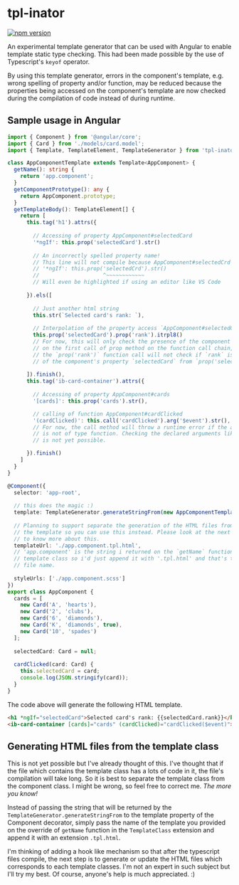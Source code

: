 # tpl-inator
[![npm version](https://badge.fury.io/js/tpl-inator.svg)](https://badge.fury.io/js/tpl-inator)

An experimental template generator that can be used with Angular to enable template static type checking. This had been made possible by the use of Typescript's `keyof` operator. 

By using this template generator, errors in the component's template, e.g. wrong spelling of property and/or function, may be reduced because the properties being accessed on the component's template are now checked during the compilation of code instead of during runtime.

## Sample usage in Angular

```typescript
import { Component } from '@angular/core';
import { Card } from './models/card.model';
import { Template, TemplateElement, TemplateGenerator } from 'tpl-inator';

class AppComponentTemplate extends Template<AppComponent> {
  getName(): string {
    return 'app.component';
  }
  getComponentPrototype(): any {
    return AppComponent.prototype;
  }
  getTemplateBody(): TemplateElement[] {
    return [
      this.tag('h1').attrs({
        
        // Accessing of property AppComponent#selectedCard
        '*ngIf': this.prop('selectedCard').str()
      
        // An incorrectly spelled property name!
        // This line will not compile because AppComponent#selectedCrd does not exist.
        // '*ngIf': this.prop('selectedCrd').str()
        //                    ^~~~~~~~~~~~~
        // Will even be highlighted if using an editor like VS Code
        
      }).els([
        
        // Just another html string
        this.str(`Selected card's rank: `),
        
        // Interpolation of the property access `AppComponent#selectedCard#rank`
        this.prop('selectedCard').prop('rank').itrpl8()
        // For now, this will only check the presence of the component's property
        // on the first call of prop method on the function call chain, i.e.
        // the `prop('rank')` function call will not check if `rank` is really a property
        // of the component's property `selectedCard` from `prop('selectedCard')`.
        
      ]).finish(),
      this.tag('ib-card-container').attrs({
      
        // Accessing of property AppComponent#cards
        '[cards]': this.prop('cards').str(), 

        // calling of function AppComponent#cardClicked
        '(cardClicked)': this.call('cardClicked').arg('$event').str(),
        // For now, the call method will throw a runtime error if the argument
        // is not of type function. Checking the declared arguments like `$event`
        // is not yet possible.

      }).finish()
    ]
  }
}

@Component({
  selector: 'app-root',
  
  // this does the magic :)
  template: TemplateGenerator.generateStringFrom(new AppComponentTemplate()),
  
  // Planning to support separate the generation of the HTML files from
  // the template so you can use this instead. Please look at the next section
  // to know more about this.
  templateUrl: './app.component.tpl.html',
  // 'app.component' is the string i returned on the `getName` function on the
  // template class so i'd just append it with '.tpl.html' and that's the template's
  // file name.
  
  styleUrls: ['./app.component.scss']
})
export class AppComponent {
  cards = [
    new Card('A', 'hearts'),
    new Card('2', 'clubs'),
    new Card('6', 'diamonds'),
    new Card('K', 'diamonds', true),
    new Card('10', 'spades')
  ];
  
  selectedCard: Card = null;
  
  cardClicked(card: Card) {
    this.selectedCard = card;
    console.log(JSON.stringify(card));
  }
}
```

The code above will generate the following HTML template.

```html
<h1 *ngIf="selectedCard">Selected card's rank: {{selectedCard.rank}}</h1>
<ib-card-container [cards]="cards" (cardClicked)="cardClicked($event)"></ib-card-container>
```

## Generating HTML files from the template class
This is not yet possible but I've already thought of this. I've thought that if the file which 
contains the template class has a lots of code in it, the file's compilation will take long. So it
is best to separate the template class from the component class. I might be wrong, so feel free to
correct me. *The more you know!*

Instead of passing the string that will be returned by the `TemplateGenerator.generateStringFrom`
to the template property of the Component decorator, simply pass the name of the template you
provided on the override of `getName` function in the `TemplateClass` extension and append it 
with an extension `.tpl.html`.

I'm thinking of adding a hook like mechanism so that after the typescript files compile, 
the next step is to generate or update the HTML files which corresponds to each template classes.
I'm not an expert in such subject but I'll try my best. Of course, anyone's help is much appreciated. :)
